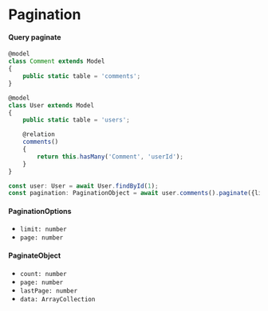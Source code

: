 # Pagination

#### Query paginate

```typescript
@model
class Comment extends Model
{
    public static table = 'comments';
}

@model
class User extends Model
{
    public static table = 'users';

    @relation
    comments()
    {
        return this.hasMany('Comment', 'userId');
    }
}

const user: User = await User.findById(1);
const pagination: PaginationObject = await user.comments().paginate({limit: 10, page: 1});
```

#### PaginationOptions

- ```limit: number```
- ```page: number```

#### PaginateObject

- ```count: number```
- ```page: number```
- ```lastPage: number```
- ```data: ArrayCollection```

